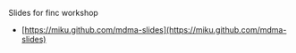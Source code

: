 Slides for finc workshop

* [https://miku.github.com/mdma-slides](https://miku.github.com/mdma-slides)
